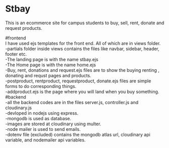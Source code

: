 # Stbay
This is an ecommerce site for campus students to buy, sell, rent, donate and request products.
  
#frontend  
    I have used ejs templates for the front end. All of which are in views folder.  
    -partials folder inside views contains the files like navbar, sidebar, header, footer etc.  
    -The landing page is with the name stbay.ejs    
    -The Home page is with the name home.ejs  
    -Buy, rent, donations and request.ejs files are to show the buying renting , donating and requst pages and products.  
    -postproduct, rentproduct, requestproduct, donate.ejs files are simple forms to do corresponding things.  
    -addproduct.ejs is the page where you will land when you buy something.  
#backend  
     -all the backend codes are in the files server.js, controller.js and cloudinary.js  
    -devloped in nodejs using express.  
    -mongodb is used as database.  
    -images are stored at cloudinary using multer.   
    -node mailer is used to send emails.  
    -dotenv file (excluded) contains the mongodb atlas url, cloudinary api variable, and nodemailer api variables.  
